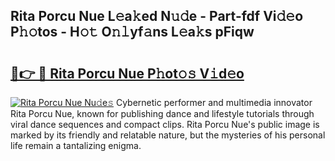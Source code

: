 ## Rita Porcu Nue L𝚎a𝚔ed N𝚞𝚍e - Part-fdf Vi𝚍𝚎o P𝚑𝚘tos - H𝚘𝚝 O𝚗𝚕yf𝚊ns L𝚎a𝚔s pFiqw

# <h2><a href="http://kf169c.oniu.top/?m=Rita+Porcu+Nue">🔗👉 🔴 Rita Porcu Nue P𝚑ot𝚘𝚜 V𝚒d𝚎o</a></h2>

[![Rita Porcu Nue Nu𝚍e𝚜](https://i.imgur.com/0qMVB7G.gif)](http://kf169c.oniu.top/?m=Rita+Porcu+Nue)
Cybernetic performer and multimedia innovator Rita Porcu Nue, known for publishing dance and lifestyle tutorials through viral dance sequences and compact clips. Rita Porcu Nue's public image is marked by its friendly and relatable nature, but the mysteries of his personal life remain a tantalizing enigma.  
